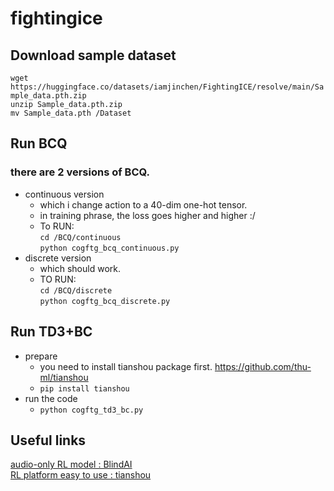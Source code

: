 # fightingice 

## Download sample dataset 

` wget https://huggingface.co/datasets/iamjinchen/FightingICE/resolve/main/Sample_data.pth.zip  `             
` unzip Sample_data.pth.zip `               
`mv Sample_data.pth /Dataset`             

## Run BCQ

### there are 2 versions of BCQ. 
- continuous version
    - which i change action to a 40-dim one-hot tensor. 
    - in training phrase, the loss goes higher and higher :/
    - To RUN:  
    `cd /BCQ/continuous`      
    `python cogftg_bcq_continuous.py`
- discrete version
    - which should work. 
    - TO RUN:    
`cd /BCQ/discrete   `   
`python cogftg_bcq_discrete.py`

## Run TD3+BC
- prepare
    - you need to install tianshou package first. https://github.com/thu-ml/tianshou
    -  `pip install tianshou`
- run the code
    - ` python cogftg_td3_bc.py `
 
## Useful links
[audio-only RL model : BlindAI](https://github.com/TeamFightingICE/BlindAI) \
[RL platform easy to use : tianshou](https://github.com/thu-ml/tianshou)
